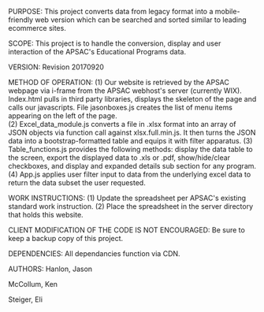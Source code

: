 PURPOSE:
This project converts data from legacy format into a mobile-friendly web version which can be searched and sorted similar to leading ecommerce sites.


SCOPE:
This project is to handle the conversion, display and user interaction of the APSAC's Educational Programs data.


VERSION:
Revision 20170920


METHOD OF OPERATION:
(1) Our website is retrieved by the APSAC webpage via i-frame from the APSAC webhost's server (currently WIX).
Index.html pulls in third party libraries, displays the skeleton of the page and calls our javascripts.  File jasonboxes.js creates the list of menu items appearing on the left of the page.  
(2) Excel_data_module.js converts a file in .xlsx format into an array of JSON objects via function call against xlsx.full.min.js.  It then turns the JSON data into a bootstrap-formatted table and equips it with filter apparatus.
(3) Table_functions.js provides the following methods: display the data table to the screen, export the displayed data to .xls or .pdf, show/hide/clear checkboxes, and display and expanded details sub section for any program.
(4) App.js applies user filter input to data from the underlying excel data to return the data subset the user requested.


WORK INSTRUCTIONS:
(1) Update the spreadsheet per APSAC's existing standard work instruction.
(2) Place the spreadsheet in the server directory that holds this website. 


CLIENT MODIFICATION OF THE CODE IS NOT ENCOURAGED:
Be sure to keep a backup copy of this project.


DEPENDENCIES:
All dependancies function via CDN.

AUTHORS: 
Hanlon, Jason

McCollum, Ken

Steiger, Eli

